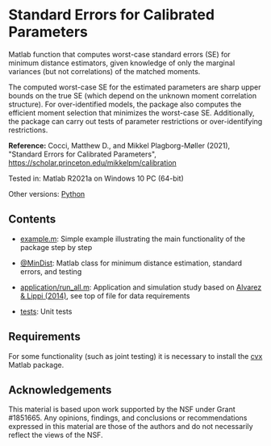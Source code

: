 # Standard Errors for Calibrated Parameters

Matlab function that computes worst-case standard errors (SE) for minimum distance estimators, given knowledge of only the marginal variances (but not correlations) of the matched moments.

The computed worst-case SE for the estimated parameters are sharp upper bounds on the true SE (which depend on the unknown moment correlation structure). For over-identified models, the package also computes the efficient moment selection that minimizes the worst-case SE. Additionally, the package can carry out tests of parameter restrictions or over-identifying restrictions.

**Reference:**
Cocci, Matthew D., and Mikkel Plagborg-Møller (2021), "Standard Errors for Calibrated Parameters", https://scholar.princeton.edu/mikkelpm/calibration

Tested in: Matlab R2021a on Windows 10 PC (64-bit)

Other versions: [Python](https://github.com/mikkelpm/stderr_calibration_python)

## Contents

- [example.m](example.m): Simple example illustrating the main functionality of the package step by step

- [@MinDist](@MinDist): Matlab class for minimum distance estimation, standard errors, and testing

- [application/run_all.m](application/run_all.m): Application and simulation study based on [Alvarez & Lippi (2014)](http://dx.doi.org/10.3982/ECTA10662), see top of file for data requirements

- [tests](tests): Unit tests

## Requirements

For some functionality (such as joint testing) it is necessary to install the [cvx](http://cvxr.com/cvx/doc/install.html) Matlab package.

## Acknowledgements

This material is based upon work supported by the NSF under Grant #1851665. Any opinions, findings, and conclusions or recommendations expressed in this material are those of the authors and do not necessarily reflect the views of the NSF.

